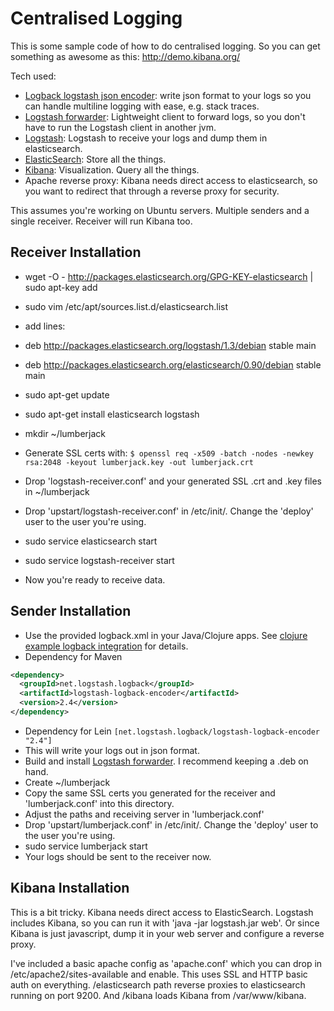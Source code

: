 # Centralised Logging

This is some sample code of how to do centralised logging. So you can get something as awesome as this: http://demo.kibana.org/

Tech used:

- [Logback logstash json encoder](https://github.com/logstash/logstash-logback-encoder): write json format to your logs so you can handle multiline logging with ease, e.g. stack traces.
- [Logstash forwarder](https://github.com/elasticsearch/logstash-forwarder): Lightweight client to forward logs, so you don't have to run the Logstash client in another jvm.
- [Logstash](http://logstash.net/): Logstash to receive your logs and dump them in elasticsearch.
- [ElasticSearch](http://elasticsearch.org/): Store all the things.
- [Kibana](http://www.elasticsearch.org/overview/kibana/): Visualization. Query all the things.
- Apache reverse proxy: Kibana needs direct access to elasticsearch, so you want to redirect that through a reverse proxy for security.

This assumes you're working on Ubuntu servers. Multiple senders and a single receiver. Receiver will run Kibana too.

## Receiver Installation

- wget -O - http://packages.elasticsearch.org/GPG-KEY-elasticsearch | sudo apt-key add
- sudo vim /etc/apt/sources.list.d/elasticsearch.list
- add lines:
 - deb http://packages.elasticsearch.org/logstash/1.3/debian stable main
 - deb http://packages.elasticsearch.org/elasticsearch/0.90/debian stable main
- sudo apt-get update
- sudo apt-get install elasticsearch logstash
- mkdir ~/lumberjack
- Generate SSL certs with: ```$ openssl req -x509 -batch -nodes -newkey rsa:2048 -keyout lumberjack.key -out lumberjack.crt```

- Drop 'logstash-receiver.conf' and your generated SSL .crt and .key files in ~/lumberjack
- Drop 'upstart/logstash-receiver.conf' in /etc/init/. Change the 'deploy' user to the user you're using.
- sudo service elasticsearch start
- sudo service logstash-receiver start
- Now you're ready to receive data.

## Sender Installation

- Use the provided logback.xml in your Java/Clojure apps. See [clojure example logback integration](https://github.com/vaughnd/clojure-example-logback-integration) for details.
- Dependency for Maven
```xml
<dependency>
  <groupId>net.logstash.logback</groupId>
  <artifactId>logstash-logback-encoder</artifactId>
  <version>2.4</version>
</dependency>
```
- Dependency for Lein
```[net.logstash.logback/logstash-logback-encoder "2.4"]```
- This will write your logs out in json format.
- Build and install [Logstash forwarder](https://github.com/elasticsearch/logstash-forwarder). I recommend keeping a .deb on hand.
- Create ~/lumberjack
- Copy the same SSL certs you generated for the receiver and 'lumberjack.conf' into this directory.
- Adjust the paths and receiving server in 'lumberjack.conf'
- Drop 'upstart/lumberjack.conf' in /etc/init/. Change the 'deploy' user to the user you're using.
- sudo service lumberjack start
- Your logs should be sent to the receiver now.

## Kibana Installation

This is a bit tricky. Kibana needs direct access to ElasticSearch. Logstash includes Kibana, so you can run it with 'java -jar logstash.jar web'. Or since Kibana is just javascript, dump it in your web server and configure a reverse proxy.

I've included a basic apache config as 'apache.conf' which you can drop in /etc/apache2/sites-available and enable.
This uses SSL and HTTP basic auth on everything. /elasticsearch path reverse proxies to elasticsearch running on port 9200.
And /kibana loads Kibana from /var/www/kibana.
